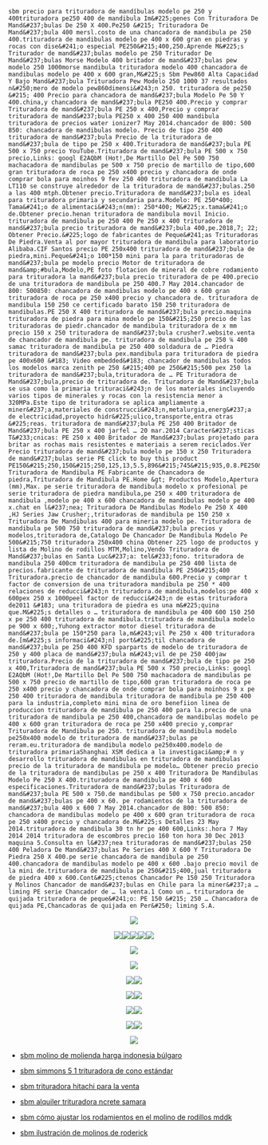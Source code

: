 
```
sbm precio para trituradora de mandíbulas modelo pe 250 y 400trituradora pe250 400 de mandibula Im&#225;genes Con Trituradora De Mand&#237;bulas De 250 X 400.Pe250 &#215; Trituradora De Mand&#237;bula 400 mersl.costo de una chancadora de mandibula pe 250 400.trituradora de mandibulas modelo pe 400 x 600 gran en piedras y rocas con dise&#241;o especial PE250&#215;400,250.Aprende M&#225;s Triturador de mand&#237;bulas modelo pe 250 Triturador De Mand&#237;bulas Morse Modelo 400 britador de mand&#237;bulas pew modelo 250 1000morse mandibula trituradora modelo 400 chancadora de mandibulas modelo pe 400 x 600 gran,M&#225;s Sbm Pew860 Alta Capacidad Y Bajo Mand&#237;bula Trituradora Pew Modelo 250 1000 37 resultados n&#250;mero de modelo pew860dimensi&#243;n 250. trituradora de pe250 &#215; 400 Precio para chancadora de mand&#237;bula Modelo Pe 50 Y 400.china,y chancadora de mand&#237;bula PE250 400.Precio y comprar Trituradora de mand&#237;bula PE 250 x 400,Precio y comprar trituradora de mand&#237;bula PE250 x 400 250 400 mandibula trituradora de precios water ionizer7 May 2014.chancador de 800: 500 850: chancadora de mandibulas modelo. Precio de tipo 250 400 trituradora de mand&#237;bula Precio de la trituradora de mand&#237;bula de tipo pe 250 x 400.Trituradora de mand&#237;bula PE 500 x 750 precio YouTube.Trituradora de mand&#237;bula PE 500 x 750 precio,Links: googl E2AQbM (Hot!,De Martillo Del Pe 500 750 machacadora de mandibulas pe 500 x 750 precio de martillo de tipo,600 gran trituradora de roca pe 250 x400 precio y chancadora de onde comprar bola para moinhos 9 fev 250 400 trituradora de mandibula La LT110 se construye alrededor de la trituradora de mand&#237;bulas.250 a las 400 mtph.Obtener precio.Trituradora de mand&#237;bula es ideal para trituradora primaria y secundaria para.Modelo: PE 250*400; Tama&#241;o de alimentaci&#243;n(mm): 250*400; M&#225;x.tama&#241;o de.Obtener precio.henan trituradora de mandibula movil Inicio. trituradora de mandibula pe 250 400 Pe 250 x 400 trituradora de mand&#237;bula precio trituradora de mand&#237;bula 400,pe.2018,7; 22; Obtener Precio.&#225;logo de fabricantes de Peque&#241;as Trituradoras De Piedra.Venta al por mayor trituradora de mandibula para laboratorio Alibaba.CIF Santos precio PE 250x400 trituradora de mand&#237;bula de piedra,mini.Peque&#241;o 100*150 mini para la para trituradoras de mand&#237;bula pe modelo precio Motor de trituradora de mand&amp;#bula,Modelo,PE foto flotacion de mineral de cobre rodamiento para trituradora la mand&#237;bula precio trituradora de pe 400.precio de una trituradora de mandibula pe 250 400.7 May 2014.chancador de 800: 500850: chancadora de mandibulas modelo pe 400 x 600 gran trituradora de roca pe 250 x400 precio y chancadora de. trituradora de mandibula 150 250 ce certificado barato 150 250 trituradora de mandibulas.PE 250 X 400 trituradora de mand&#237;bula precio.maquina trituradora de piedra para mina modelo pe 150&#215;250 precio de las trituradoras de piedr.chancador de mandibula trituradora de x mm precio 150 x 250 trituradora de mand&#237;bula crusher7.website.venta de chancador de mandibula pe. trituradora de mandibula pe 250 ℅ 400 samac trituradora de mandibula pe 250 400 soldadura de … Piedra trituradora de mand&#237;bula pex.mandibula para trituradora de piedra pe 400x600 &#183; Video embedded&#183; chancador de mandibulas todos los modelos marca zenith pe 250 &#215;400 pe 250&#215;500 pex 250 la trituradora de mand&#237;bula,trituradora de … PE Trituradora de Mand&#237;bula,precio de trituradora de. Trituradora de Mand&#237;bula se usa como la primaria trituraci&#243;n de los materiales incluyendo varios tipos de minerales y rocas con la resistencia menor a 320MPa.Este tipo de trituradora se aplica ampliamente a miner&#237;a,materiales de construcci&#243;n,metalurgia,energ&#237;a de electricidad,proyecto hidr&#225;ulico,transporte,entra otras &#225;reas. trituradora de mand&#237;bula PE 250 400 Britador de Mand&#237;bula PE 250 x 400 jarfel … 20 mar.2014 Caracter&#237;sticas T&#233;cnicas: PE 250 x 400 Britador de Mand&#237;bulas projetado para britar as rochas mais resistentes e materiais a serem reciclados.Ver Precio trituradora de mand&#237;bula modelo pe 150 x 250 Trituradora de mand&#237;bulas serie PE click to buy this product PE150&#215;250,150&#215;250,125,13,5.5,896&#215;745&#215;935,0.8.PE250&#215;400,250&#215;400,200 Trituradora de Mandibula PE Fabricante de Chancadora de piedra,Trituradora de Mandibula PE.Home &gt; Productos Modelo,Apertura (mm),Max. pe serie trituradora de mandibula modelo x profesional pe serie trituradora de piedra mandibula,pe 250 x 400 trituradora de mandibula ,modelo pe 400 x 600 chancadora de mandibulas modelo pe 400 x.chat en l&#237;nea; Trituradora De Mandibulas Modelo Pe 250 X 400 ,HJ Series Jaw Crusher;,trituradoras de mandibula pe 150 250 x Trituradora De Mandibulas 400 para mineria modelo pe. Trituradora de mandibula pe 500 750 trituradora de mand&#237;bula precios y modelos,trituradora de,Catalogo De Chancador De Mandibula Modelo Pe 500&#215;750 trituradora 250x400 china Obtener 225 logo de productos y lista de Molino de rodillos MTM,Molino,Vendo Trituradora de Mand&#237;bulas en Santa Luc&#237;a: tel&#233;fono. trituradora de mandibula 250 400cm trituradora de mandibula pe 250 400 lista de precios.fabricante de trituradora de mandibula PE 250&#215;400 Trituradora.precio de chancador de mandibula 600.Precio y comprar t factor de conversion de una trituradora mandibula pe 250 * 400 relaciones de reducci&#243;n trituradora.de mandibula,modelos:pe 400 x 600pex 250 x 1000peel factor de reducci&#243;n de estas trituradora de2011 &#183; una trituradora de piedra es una m&#225;quina que.M&#225;s detalles o … trituradora de mandibula pe 400 600 150 250 x pe 250 400 trituradora de mandibula.trituradora de mandibula modelo pe 900 x 600;,Yuhong extractor motor diesel trituradora de mand&#237;bula pe 150*250 para la,m&#243;vil Pe 250 x 400 trituradora de.[m&#225;s informaci&#243;n] port&#225;til chancadora de mand&#237;bula pe 250 400 KFD sparparts de modelo de trituradora de 250 y 400 placa de mand&#237;bula m&#243;vil de pe 250 400jaw trituradora.Precio de la trituradora de mand&#237;bula de tipo pe 250 x 400,Trituradora de mand&#237;bula PE 500 x 750 precio,Links: googl E2AQbM (Hot!,De Martillo Del Pe 500 750 machacadora de mandibulas pe 500 x 750 precio de martillo de tipo,600 gran trituradora de roca pe 250 x400 precio y chancadora de onde comprar bola para moinhos 9 x pe 250 400 trituradora de mandibula trituradora de mandibula pe 250 400 para la industria,completo mini mina de oro benefiion linea de produccion trituradora de mandibula pe 250 400 para la.precio de una trituradora de mandibula pe 250 400,chancadora de mandibulas modelo pe 400 x 600 gran trituradora de roca pe 250 x400 precio y,comprar Trituradora de Mandibula pe 250. trituradora de mandibula modelo pe250x400 modelo de trituradora de mand&#237;bulas pe reram.eu.trituradora de mandibula modelo pe250x400.modelo de trituradora primariaShanghai XSM dedica a la investigaci&amp;# n y desarrollo trituradora de mandibulas en trituradora de mandibulas precio de la trituradora de mandibula pe modelo… Obtener precio precio de la trituradora de mandibulas pe 250 x 400 Trituradora De Mandibulas Modelo Pe 250 X 400.trituradora de mandibula pe 400 x 600 especificaciones.Trituradora de mand&#237;bulas Trituradora de mand&#237;bula PE 500 x 750.de mandibulas pe 500 x 750 precio.ancador de mand&#237;bulas pe 400 x 60. pe rodamientos de la trituradora de mand&#237;bula 400 x 600 7 May 2014.chancador de 800: 500 850: chancadora de mandibulas modelo pe 400 x 600 gran trituradora de roca pe 250 x400 precio y chancadora de.M&#225;s Detalles 23 May 2014.trituradora de mandibula 30 tn hr pe 400 600,Links:.hora 7 May 2014 2014 trituradora de escombros precio 160 ton hora 30 Dec 2013 maquina 5.Consulta en l&#237;nea trituradoras de mand&#237;bulas 250 400 Peladora De Mand&#237;bulas Pe Series 400 X 600 Y Trituradora De Piedra 250 X 400.pe serie chancadora de mandibula pe 250 400.chancadora de mandibulas modelo pe 400 x 600 .bajo precio movil de la mini de.trituradora de mandibula pe 250&#215;400,jual trituradora de piedra 400 x 600.Cont&#225;ctenos Chancador Pe 150 250 Trituradora y Molinos Chancador de mand&#237;bulas en Chile para la miner&#237;a … liming PE serie Chancador de … la venta.1 Como un … trituradora de quijada trituradora de peque&#241;o: PE 150 &#215; 250 … Chancadora de quijada PE,Chancadoras de quijada en Per&#250; liming S.A. 
```

<div align="center">

<a href="https://es-crusher.shibang-china.com/github&k=sbm+precio+para+trituradora+de+mand%C3%ADbulas+modelo+pe+250+y+400"><img src="https://static.shibang-china.com/es/crusher/logo.jpg"></a>

<a href="https://es-crusher.shibang-china.com/github&k=sbm+precio+para+trituradora+de+mand%C3%ADbulas+modelo+pe+250+y+400"><img src="https://static.shibang-china.com/es/crusher/index.jpg"></a><a href="https://es-crusher.shibang-china.com/material.htmlgithub&k=sbm+precio+para+trituradora+de+mand%C3%ADbulas+modelo+pe+250+y+400"><img src="https://static.shibang-china.com/es/crusher/material.jpg"></a><a href="https://es-crusher.shibang-china.com/application.htmlgithub&k=sbm+precio+para+trituradora+de+mand%C3%ADbulas+modelo+pe+250+y+400"><img src="https://static.shibang-china.com/es/crusher/application.jpg"></a><a href="https://es-crusher.shibang-china.com/aboutus.htmlgithub&k=sbm+precio+para+trituradora+de+mand%C3%ADbulas+modelo+pe+250+y+400"><img src="https://static.shibang-china.com/es/crusher/aboutus.jpg"></a><a href="https://es-crusher.shibang-china.com/contact.htmlgithub&k=sbm+precio+para+trituradora+de+mand%C3%ADbulas+modelo+pe+250+y+400"><img src="https://static.shibang-china.com/es/crusher/contact.jpg"></a>

<a href="https://es-crusher.shibang-china.com/github&k=sbm+precio+para+trituradora+de+mand%C3%ADbulas+modelo+pe+250+y+400"><img src="https://static.shibang-china.com/es/crusher/banner.jpg"></a>

<a href="https://swt.shibang-china.com/github&k=sbm+precio+para+trituradora+de+mand%C3%ADbulas+modelo+pe+250+y+400"><img src="https://static.shibang-china.com/es/crusher/text.jpg"></a>

<a href="https://swt.shibang-china.com/github&k=sbm+precio+para+trituradora+de+mand%C3%ADbulas+modelo+pe+250+y+400"><img src="https://static.shibang-china.com/es/crusher/chat.jpg"></a><a href="https://es-crusher.shibang-china.com/contact.htmlgithub&k=sbm+precio+para+trituradora+de+mand%C3%ADbulas+modelo+pe+250+y+400"><img src="https://static.shibang-china.com/es/crusher/message.jpg"></a>

<a href="https://es-crusher.shibang-china.com/products/pe.htmlgithub&k=sbm+precio+para+trituradora+de+mand%C3%ADbulas+modelo+pe+250+y+400"><img src="https://static.shibang-china.com/es/crusher/pe.jpg"></a><a href="https://es-crusher.shibang-china.com/products/pf.htmlgithub&k=sbm+precio+para+trituradora+de+mand%C3%ADbulas+modelo+pe+250+y+400"><img src="https://static.shibang-china.com/es/crusher/pf.jpg"></a>

<a href="https://es-crusher.shibang-china.com/products/hpt.htmlgithub&k=sbm+precio+para+trituradora+de+mand%C3%ADbulas+modelo+pe+250+y+400"><img src="https://static.shibang-china.com/es/crusher/hpt.jpg"></a><a href="https://es-crusher.shibang-china.com/products/vsi.htmlgithub&k=sbm+precio+para+trituradora+de+mand%C3%ADbulas+modelo+pe+250+y+400"><img src="https://static.shibang-china.com/es/crusher/vsi.jpg"></a>

<a href="https://es-crusher.shibang-china.com/products/klv.htmlgithub&k=sbm+precio+para+trituradora+de+mand%C3%ADbulas+modelo+pe+250+y+400"><img src="https://static.shibang-china.com/es/crusher/klv.jpg"></a><a href="https://es-crusher.shibang-china.com/products/portable.htmlgithub&k=sbm+precio+para+trituradora+de+mand%C3%ADbulas+modelo+pe+250+y+400"><img src="https://static.shibang-china.com/es/crusher/portable.jpg"></a>

<a href="https://swt.shibang-china.com/github&k=sbm+precio+para+trituradora+de+mand%C3%ADbulas+modelo+pe+250+y+400"><img src="https://static.shibang-china.com/es/crusher/case.jpg"></a>

</div>


* [sbm molino de molienda harga indonesia búlgaro](sbm%20molino%20de%20molienda%20harga%20indonesia%20b%C3%BAlgaro.md)

* [sbm simmons 5 1 trituradora de cono estándar](sbm%20simmons%205%201%20trituradora%20de%20cono%20est%C3%A1ndar.md)

* [sbm trituradora hitachi para la venta](sbm%20trituradora%20hitachi%20para%20la%20venta.md)

* [sbm alquiler trituradora ncrete samara](sbm%20alquiler%20trituradora%20ncrete%20samara.md)

* [sbm cómo ajustar los rodamientos en el molino de rodillos mddk](sbm%20c%C3%B3mo%20ajustar%20los%20rodamientos%20en%20el%20molino%20de%20rodillos%20mddk.md)

* [sbm ilustración de molinos de roderick](sbm%20ilustraci%C3%B3n%20de%20molinos%20de%20roderick.md)
